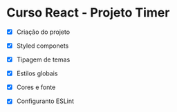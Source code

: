 # Curso React - Projeto Timer 

 - [X] Criação do projeto
 - [X] Styled componets
 - [X] Tipagem de temas
 - [X] Estilos globais
 - [X] Cores e fonte
 - [X] Configuranto ESLint

